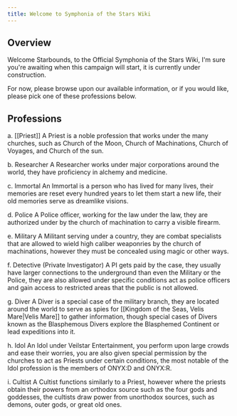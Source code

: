 ```yaml
---
title: Welcome to Symphonia of the Stars Wiki
---
```

## Overview

Welcome Starbounds, to the Official Symphonia of the Stars Wiki, I'm sure you're awaiting when this campaign will start, it is currently under construction.

For now, please browse upon our available information, or if you would like, please pick one of these professions below.



## Professions

a. [[Priest]]
A Priest is a noble profession that works under the many churches, such as Church of the Moon, Church of Machinations, Church of Voyages, and Church of the sun.

b. Researcher
A Researcher works under major corporations around the world, they have proficiency in alchemy and medicine.

c. Immortal
An Immortal is a person who has lived for many lives, their memories are reset every hundred years to let them start a new life, their old memories serve as dreamlike visions.

d. Police
A Police officer, working for the law under the law, they are authorized under by the church of machination to carry a visible firearm.

e. Military
A Militant serving under a country, they are combat specialists that are allowed to wield high caliber weaponries by the church of machinations, however they must be concealed using magic or other ways.

f. Detective (Private Investigator)
A PI gets paid by the case, they usually have larger connections to the underground than even the Military or the Police, they are also allowed under specific conditions act as police officers and gain access to restricted areas that the public is not allowed.

g. Diver 
A Diver is a special case of the military branch, they are located around the world to serve as spies for [[Kingdom of the Seas, Velis Mare|Velis Mare]] to gather information, though special cases of Divers known as the Blasphemous Divers explore the Blasphemed Continent or lead expeditions into it.

h. Idol
An Idol under Veilstar Entertainment, you perform upon large crowds and ease their worries, you are also given special permission by the churches to act as Priests under certain conditions, the most notable of the Idol profession is the members of ONYX:D and ONYX:R.

i. Cultist
A Cultist functions similarly to a Priest, however where the priests obtain their powers from an orthodox source such as the four gods and goddesses, the cultists draw power from unorthodox sources, such as demons, outer gods, or great old ones.
